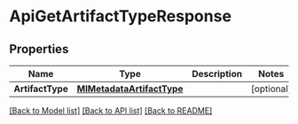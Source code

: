 # ApiGetArtifactTypeResponse

## Properties

Name | Type | Description | Notes
------------ | ------------- | ------------- | -------------
**ArtifactType** | [**MlMetadataArtifactType**](ml_metadataArtifactType.md) |  | [optional] 

[[Back to Model list]](../README.md#documentation-for-models) [[Back to API list]](../README.md#documentation-for-api-endpoints) [[Back to README]](../README.md)



